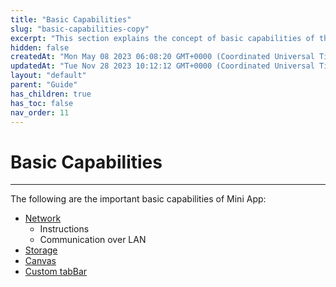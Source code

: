 ```yaml
---
title: "Basic Capabilities"
slug: "basic-capabilities-copy"
excerpt: "This section explains the concept of basic capabilities of the Mini App."
hidden: false
createdAt: "Mon May 08 2023 06:08:20 GMT+0000 (Coordinated Universal Time)"
updatedAt: "Tue Nov 28 2023 10:12:12 GMT+0000 (Coordinated Universal Time)"
layout: "default"
parent: "Guide"
has_children: true
has_toc: false
nav_order: 11
---
```

# Basic Capabilities 
*** 
The following are the important basic capabilities of Mini App:

- [Network](basic-capabilities/network)
  - Instructions
  - Communication over LAN
- [Storage](basic-capabilities/storage)
- [Canvas](basic-capabilities/canvas)
- [Custom tabBar](basic-capabilities/custom-tabbar)
